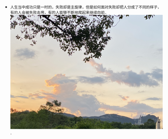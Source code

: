 - ``人生当中成功只是一时的，失败却是主旋律，但是如何面对失败却把人分成了不同的样子，有的人会被失败击垮，有的人能够不断地爬起来继续向前.``  
![坚持](https://github.com/Mrhelloyang/Mrhelloyang/blob/main/%E7%85%A7%E7%89%87.jpg).
